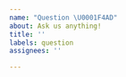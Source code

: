 ```yaml
---
name: "Question \U0001F4AD"
about: Ask us anything!
title: ''
labels: question
assignees: ''

---
```


<!-- Feel free to ask questions here, or you can also reach out to our team directly: https://meeshkan.com/contact/ 

We'd love to chat and (hopefully) help you out. -->